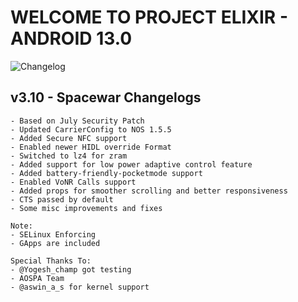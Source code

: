 # WELCOME TO PROJECT ELIXIR - ANDROID 13.0

![Changelog](https://i.imgur.com/SDKuqap.png)

## v3.10 - Spacewar Changelogs
```
- Based on July Security Patch
- Updated CarrierConfig to NOS 1.5.5
- Added Secure NFC support
- Enabled newer HIDL override Format
- Switched to lz4 for zram
- Added support for low power adaptive control feature
- Added battery-friendly-pocketmode support
- Enabled VoNR Calls support 
- Added props for smoother scrolling and better responsiveness
- CTS passed by default
- Some misc improvements and fixes

Note: 
- SELinux Enforcing
- GApps are included

Special Thanks To:
- @Yogesh_champ got testing
- AOSPA Team
- @aswin_a_s for kernel support
```